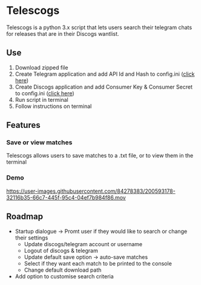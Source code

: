 # Telescogs
 Telescogs is a python 3.x script that lets users search their telegram chats for releases that are in their Discogs wantlist.
 
## Use
1. Download zipped file 
2. Create Telegram application and add API Id and Hash to config.ini    ([click here](https://core.telegram.org/api/obtaining_api_id))
3. Create Discogs application and add Consumer Key & Consumer Secret to config.ini  ([click here](https://www.discogs.com/settings/developers))
4. Run script in terminal
5. Follow instructions on terminal
## Features
### Save or view matches
Telescogs allows users to save matches to a .txt file, or to view them in the terminal
### Demo

https://user-images.githubusercontent.com/84278383/200593178-32116b35-66c7-445f-95c4-04ef7b984f86.mov


## Roadmap
* Startup dialogue -> Promt user if they would like to search or change their settings
  * Update discogs/telegram account or username
  * Logout of discogs & telegram
  * Update default save option -> auto-save matches
  * Select if they want each match to be printed to the console
  * Change default download path
* Add option to customise search criteria
